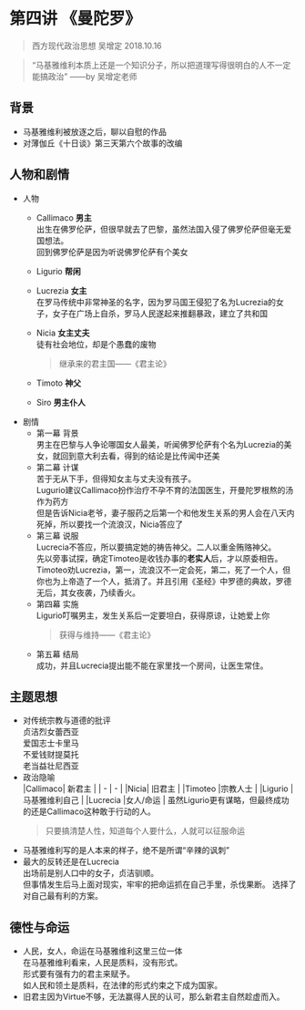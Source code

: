 # 第四讲 《曼陀罗》
> 西方现代政治思想 吴增定 2018.10.16

> “马基雅维利本质上还是一个知识分子，所以把道理写得很明白的人不一定能搞政治”    ——by 吴增定老师  
## 背景
* 马基雅维利被放逐之后，聊以自慰的作品
* 对薄伽丘《十日谈》第三天第六个故事的改编

## 人物和剧情
* 人物  
	* Callimaco **男主**  
		出生在佛罗伦萨，但很早就去了巴黎，虽然法国入侵了佛罗伦萨但毫无爱国想法。  
		回到佛罗伦萨是因为听说佛罗伦萨有个美女  
	* Ligurio **帮闲**  
	* Lucrezia **女主**  
		在罗马传统中非常神圣的名字，因为罗马国王侵犯了名为Lucrezia的女子，女子在广场上自杀，罗马人民遂起来推翻暴政，建立了共和国
	* Nicia **女主丈夫**  
		徒有社会地位，却是个愚蠢的废物
		> 继承来的君主国——《君主论》

	* Timoto **神父**
	* Siro **男主仆人**
* 剧情
	* 第一幕 背景  
		男主在巴黎与人争论哪国女人最美，听闻佛罗伦萨有个名为Lucrezia的美女，就回到意大利去看，得到的结论是比传闻中还美
	* 第二幕 计谋  
		苦于无从下手，但得知女主与丈夫没有孩子。  
		Lugurio建议Callimaco扮作治疗不孕不育的法国医生，开曼陀罗根熬的汤作为药方  
		但是告诉Nicia老爷，妻子服药之后第一个和他发生关系的男人会在八天内死掉，所以要找一个流浪汉，Nicia答应了
	* 第三幕 说服  
		Lucrecia不答应，所以要搞定她的祷告神父。二人以重金贿赂神父。  
		先以旁事试探，确定Timoteo是收钱办事的**老实人**后，才以原委相告。  
		Timoteo劝Lucrezia，第一，流浪汉不一定会死，第二，死了一个人，但你也为上帝造了一个人，抵消了。并且引用《圣经》中罗德的典故，罗德无后，其女夜袭，乃续香火。  
	* 第四幕 实施  
		Ligurio叮嘱男主，发生关系后一定要坦白，获得原谅，让她爱上你
		> 获得与维持——《君主论》
	* 第五幕 结局  
		成功，并且Lucrecia提出能不能在家里找一个房间，让医生常住。

## 主题思想
* 对传统宗教与道德的批评  
	贞洁烈女蕾西亚  
	爱国志士卡里马  
	不爱钱财提莫托  
	老当益壮尼西亚
* 政治隐喻  
	|Callimaco|	新君主 |
	| - | - | 
	|Nicia| 	旧君主 | 
	|Timoteo 	|宗教人士 | 
	|Ligurio 	|马基雅维利自己  |
	|Lucrecia	|女人/命运  |
	虽然Ligurio更有谋略，但最终成功的还是Callimaco这种敢于行动的人。
	> 只要搞清楚人性，知道每个人要什么，人就可以征服命运
* 马基雅维利写的是人本来的样子，绝不是所谓“辛辣的讽刺”
* 最大的反转还是在Lucrecia  
	出场前是别人口中的女子，贞洁驯顺。  
	但事情发生后马上面对现实，牢牢的把命运抓在自己手里，杀伐果断。
	选择了对自己最有利的方案。  

## 德性与命运
* 人民，女人，命运在马基雅维利这里三位一体  
	在马基雅维利看来，人民是质料，没有形式。  
	形式要有强有力的君主来赋予。  
	如人民和领土是质料，在法律的形式约束之下成为国家。  
* 旧君主因为Virtue不够，无法赢得人民的认可，那么新君主自然趁虚而入。

